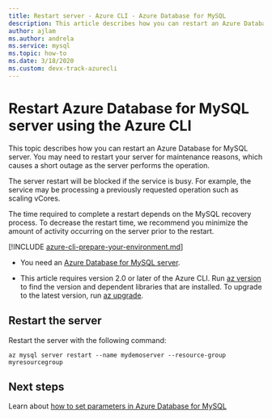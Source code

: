 ```yaml
---
title: Restart server - Azure CLI - Azure Database for MySQL
description: This article describes how you can restart an Azure Database for MySQL server using the Azure CLI.
author: ajlam
ms.author: andrela
ms.service: mysql
ms.topic: how-to
ms.date: 3/18/2020 
ms.custom: devx-track-azurecli
---
```


# Restart Azure Database for MySQL server using the Azure CLI
This topic describes how you can restart an Azure Database for MySQL server. You may need to restart your server for maintenance reasons, which causes a short outage as the server performs the operation.

The server restart will be blocked if the service is busy. For example, the service may be processing a previously requested operation such as scaling vCores.

The time required to complete a restart depends on the MySQL recovery process. To decrease the restart time, we recommend you minimize the amount of activity occurring on the server prior to the restart.

[!INCLUDE [azure-cli-prepare-your-environment.md](../../includes/azure-cli-prepare-your-environment.md)]

 - You need an [Azure Database for MySQL server](quickstart-create-server-up-azure-cli.md).

 - This article requires version 2.0 or later of the Azure CLI. Run [az version](/cli/azure/reference-index#az_version) to find the version and dependent libraries that are installed. To upgrade to the latest version, run [az upgrade](/cli/azure/reference-index#az_upgrade).

## Restart the server

Restart the server with the following command:

```azurecli-interactive
az mysql server restart --name mydemoserver --resource-group myresourcegroup
```

## Next steps

Learn about [how to set parameters in Azure Database for MySQL](howto-configure-server-parameters-using-cli.md)
